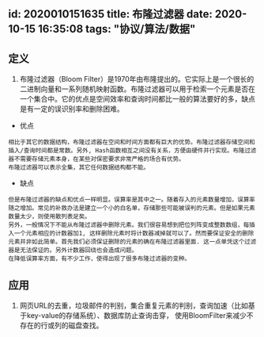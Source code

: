id: 2020010151635
title: 布隆过滤器
date: 2020-10-15 16:35:08
tags: "协议/算法/数据"
---------


## 定义

1. 布隆过滤器（Bloom Filter）是1970年由布隆提出的。它实际上是一个很长的二进制向量和一系列随机映射函数。布隆过滤器可以用于检索一个元素是否在一个集合中。它的优点是空间效率和查询时间都比一般的算法要好的多，缺点是有一定的误识别率和删除困难。

* 优点
```$xslt
相比于其它的数据结构，布隆过滤器在空间和时间方面都有巨大的优势。布隆过滤器存储空间和插入/查询时间都是常数。另外, Hash函数相互之间没有关系，方便由硬件并行实现。布隆过滤器不需要存储元素本身，在某些对保密要求非常严格的场合有优势。
布隆过滤器可以表示全集，其它任何数据结构都不能。
```

* 缺点
```$xslt
但是布隆过滤器的缺点和优点一样明显。误算率是其中之一。随着存入的元素数量增加，误算率随之增加。常见的补救办法是建立一个小的白名单，存储那些可能被误判的元素。但是如果元素数量太少，则使用散列表足矣。
另外，一般情况下不能从布隆过滤器中删除元素。我们很容易想到把位列阵变成整数数组，每插入一个元素相应的计数器加1, 这样删除元素时将计数器减掉就可以了。然而要保证安全的删除元素并非如此简单。首先我们必须保证删除的元素的确在布隆过滤器里面. 这一点单凭这个过滤器是无法保证的。另外计数器回绕也会造成问题。
在降低误算率方面，有不少工作，使得出现了很多布隆过滤器的变种。
```

## 应用

1. 网页URL的去重，垃圾邮件的判别，集合重复元素的判别，查询加速（比如基于key-value的存储系统）、数据库防止查询击穿， 使用BloomFilter来减少不存在的行或列的磁盘查找。

